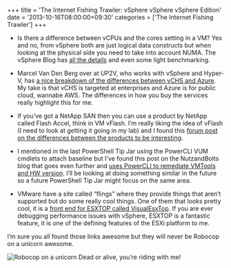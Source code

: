 +++
title = 'The Internet Fishing Trawler: vSphere vSphere vSphere Edition'
date = '2013-10-16T08:00:00+09:30'
categories = ['The Internet Fishing Trawler']
+++

* Is there a difference between vCPUs and the cores setting in a VM? Yes
    and no, from vSphere both are just logical data constructs but when
    looking at the physical side you need to take into account NUMA. The
    vSphere Blog has [all the details](http://blogs.vmware.com/vsphere/2013/10/does-corespersocket-affect-performance.html)
    and even some light benchmarking.

* Marcel Van Den Berg over at UP2V, who works with vSphere and Hyper-V,
    has [a nice breakdown of the differences between vCHS and Azure](http://up2v.nl/2013/10/14/what-are-the-differences-between-vmware-vcloud-hybrid-service-and-microsoft-windows-azure/).
    My take is that vCHS is targeted at enterprises and Azure is for public
    cloud, wannabe AWS. The differences in how you buy the services really
    highlight this for me.

* If you’ve got a NetApp SAN then you can use a product by NetApp called
    Flash Accel, think in VM vFlash. I’m really liking the idea of vFlash
    (I need to look at getting it going in my lab) and I found this [forum
    post on the differences between the products to be interesting](https://communities.netapp.com/message/116134#116134).

* I mentioned in the last PowerShell Tip Jar using the PowerCLI VUM cmdlets
    to attach baseline but I’ve found this post on the NutzandBolts blog that
    goes even further and [uses PowerCLI to remediate VMTools and HW version](http://nutzandbolts.wordpress.com/2013/04/15/using-powercli-for-vmtools-and-hardware-upgrades/).
    I’ll be looking at doing something similar in the future so a future
    PowerShell Tip Jar might focus on the same area.

* VMware have a site called “flings” where they provide things that aren’t
    supported but do some really cool things. One of them that looks pretty
    cool, it is a [front end for ESXTOP called VisualEsxTop](http://labs.vmware.com/flings/visualesxtop).
    If you are ever debugging performance issues with vSphere, ESXTOP is a
    fantastic feature, it is one of the defining features of the ESXi
    platform to me.

I’m sure you all found those links awesome but they will never be Robocop on
a unicorn awesome.

![Robocop on a unicorn](http://www.unicornpedia.com/images/robocop_unicorn_15.jpg)
Dead or alive, you’re riding with me!

